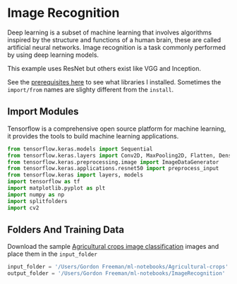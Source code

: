 # Image Recognition

Deep learning is a subset of machine learning that involves algorithms inspired by the structure and functions of a human brain, these are called artificial neural networks. Image recognition is a task commonly performed by using deep learning models.

This example uses ResNet but others exist like VGG and Inception.

See the [prerequisites here](../docs/tools_and_libraries.md#prerequisites) to see what libraries I installed. Sometimes the `import/from` names are slighty different from the `install`.

## Import Modules

Tensorflow is a comprehensive open source platform for machine learning, it provides the tools to build machine learning applications.

```python
from tensorflow.keras.models import Sequential
from tensorflow.keras.layers import Conv2D, MaxPooling2D, Flatten, Dense, Dropout, Input
from tensorflow.keras.preprocessing.image import ImageDataGenerator
from tensorflow.keras.applications.resnet50 import preprocess_input
from tensorflow.keras import layers, models
import tensorflow as tf
import matplotlib.pyplot as plt
import numpy as np
import splitfolders
import cv2
```

## Folders And Training Data

Download the sample [Agricultural crops image classification](https://www.kaggle.com/datasets/mdwaquarazam/agricultural-crops-image-classification) images and place them in the `input_folder`

```python
input_folder = '/Users/Gordon Freeman/ml-notebooks/Agricultural-crops'
output_folder = '/Users/Gordon Freeman/ml-notebooks/ImageRecognition'
```